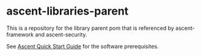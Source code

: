 # ascent-libraries-parent

This is a repository for the library parent pom that is referenced by ascent-framework and ascent-security.


See [Ascent Quick Start Guide](https://github.com/department-of-veterans-affairs/ascent-sample/wiki/DEV-:-Quick-Start-Guide-for-Ascent-Sample#build-and-test) for the software prerequisites.
